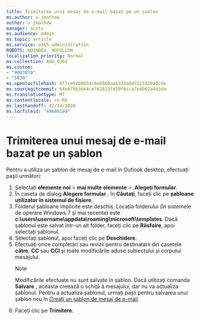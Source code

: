 ```yaml
---
title: Trimiterea unui mesaj de e-mail bazat pe un șablon
ms.author: v-jmathew
author: v-jmathew
manager: scotv
ms.audience: Admin
ms.topic: article
ms.service: o365-administration
ROBOTS: NOINDEX, NOFOLLOW
localization_priority: Normal
ms.collection: Adm_O365
ms.custom:
- "9003070"
- "5830"
ms.openlocfilehash: 0f7ce9cb8054c6e0960aab334ad47123320a0cde
ms.sourcegitcommit: 64eb79b3664ce762813fd19fbcca7e6002a4d3de
ms.translationtype: MT
ms.contentlocale: ro-RO
ms.lasthandoff: 12/14/2020
ms.locfileid: "49680109"
---
```

# <a name="send-an-email-message-based-on-a-template"></a>Trimiterea unui mesaj de e-mail bazat pe un șablon

Pentru a utiliza un șablon de mesaj de e-mail în Outlook desktop, efectuați pașii următori:

1. Selectați **elemente noi**  >  **mai multe elemente**  >  ,**Alegeți formular**.
2. În caseta de dialog **Alegere formular** , în **Căutați**, faceți clic pe **șabloane utilizator în sistemul de fișiere**.
3. Folderul șabloane implicite este deschis. Locația folderului (în sistemele de operare Windows 7 și mai recente) este **c:\users\username\appdata\roaming\microsoft\templates**. Dacă șablonul este salvat într-un alt folder, faceți clic pe **Răsfoire**, apoi selectați șablonul.
4. Selectați șablonul, apoi faceți clic pe **Deschidere**.
5. Efectuați orice completări sau revizii pentru destinatarii din casetele **către**, **CC** sau **CCI** și toate modificările aduse subiectului și corpului mesajului.
    > [!NOTE]
    > Modificările efectuate nu sunt salvate în șablon. Dacă utilizați comanda **Salvare** , aceasta creează o schiță a mesajului, dar nu va actualiza șablonul. Pentru a actualiza șablonul, urmați pașii pentru salvarea unui șablon nou în [Creați un șablon de mesaj de e-mail](https://support.microsoft.com/office/create-an-email-message-template-43ec7142-4dd0-4351-8727-bd0977b6b2d1).
6. Faceți clic pe **Trimitere**.
